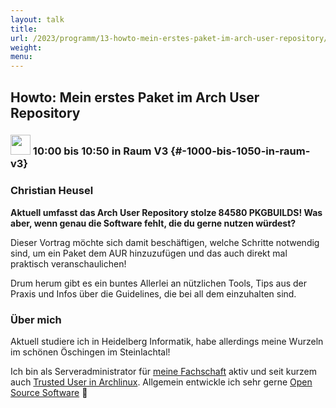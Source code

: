 ```yaml
---
layout: talk
title:
url: /2023/programm/13-howto-mein-erstes-paket-im-arch-user-repository/
weight:
menu:
---
```

## Howto: Mein erstes Paket im Arch User Repository

### <img height = "32" src="../../../images/talk.svg"> 10:00 bis 10:50 in Raum V3 {#-1000-bis-1050-in-raum-v3}

### Christian Heusel

**Aktuell umfasst das Arch User Repository stolze 84580 PKGBUILDS! Was aber, wenn genau die Software fehlt, die du gerne nutzen würdest?**

Dieser Vortrag möchte sich damit beschäftigen, welche Schritte notwendig sind, um ein Paket dem AUR hinzuzufügen und das auch direkt mal praktisch veranschaulichen!

Drum herum gibt es ein buntes Allerlei an nützlichen Tools, Tips aus der Praxis und Infos über die Guidelines, die bei all dem einzuhalten sind.

### Über mich

Aktuell studiere ich in Heidelberg Informatik, habe allerdings meine Wurzeln im schönen Öschingen im Steinlachtal! 

Ich bin als Serveradministrator für [meine Fachschaft](github.com/FachschaftMathPhysInfo/) aktiv und seit kurzem auch [Trusted User in Archlinux](https://archlinux.org/people/trusted-users/#gromit). Allgemein entwickle ich sehr gerne [Open Source Software](https://github.com/christian-heusel) 🚀

